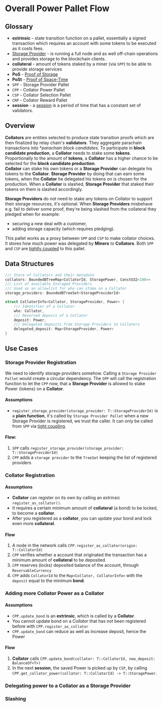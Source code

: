 # Overall Power Pallet Flow

## Glossary
- **extrinsic** - state transition function on a pallet, essentially a signed transaction which requires an account with some tokens to be executed as it costs fees.
- [Storage Provider][5] - is running a full node and as well off-chain operations and provides storage to the blockchain clients. 
- **collateral** - amount of tokens staked by a miner (via `SPP`) to be able to provide storage services 
- **PoS** - [Proof of Storage][3]
- **PoSt** - [Proof of Space-Time][6]
- `SPP` - Storage Provider Pallet
- `CPP` - Collator Power Pallet
- `CSP` - Collator Selection Pallet
- `CRP` - Collator Reward Pallet
- **session** - a [session][4] is a period of time that has a constant set of validators. 

## Overview

**Collators** are entities selected to produce state transition proofs which are then finalized by relay chain's **validators**.
They aggregate parachain transactions into **parachain block candidates*.
To participate in **block candidate production**, a **Collator** needs to stake some **tokens**.
Proportionally to the amount of **tokens**, a **Collator** has a higher chance to be selected for the **block candidate production**.  
**Collator** can stake his own tokens or a **Storage Provider** can delegate his tokens to the **Collator**.
**Storage Provider** by doing that can earn some tokens, when the **Collator** he delegated his tokens on is chosen for the production.
When a **Collator** is slashed, **Storage Provider** that staked their tokens on them is slashed accordingly. 

**Storage Providers** do not need to stake any tokens on Collator to support their storage resources, it's optional.
When **Storage Providers** misbehave e.g. fail to deliver some proof, they're being slashed from the collateral they pledged when for example:
- securing a new deal with a customer,
- adding storage capacity (which requires pledging).

This pallet works as a proxy between `SPP` and `CSP` to make collator choices.
It stores how much power was delegated by **Miners** to **Collators**.
Both `SPP` and `CSP` are [tightly coupled][2] to this pallet.

## Data Structures

```rust
/// Store of Collators and their metadata
collators: BoundedBTreeMap<CollatorId, StoragePower, ConstU32<100>>
/// List of available Storaged Providers
/// Used as an allowlist for who can stake on a Collator
storage_providers: BoundedBTreeSet<StorageProviderId>

struct CollatorInfo<Collator, StorageProvider, Power> {
    /// Identifier of a Collator
    who: Collator,
    /// Reserved deposit of a Collator
    deposit: Power,
    /// Delegated deposits from Storage Providers to Collators
    delegated_deposit: Map<StorageProvider, Power>
}
```

## Use Cases

### Storage Provider Registration

We need to identify storage providers somehow. 
Calling a `Storage Provider Pallet` would create a circular dependency.
The `SPP` will call the registration function to let the `CPP` now, that a **Storage Provider**
is allowed to stake Power (tokens) on a **Collator**.

#### Assumptions
- `register_storage_provider(storage_provider: T::StorageProviderId)` is a **plain function**, it's called by `Storage Provider Pallet` when a new Storage Provider is registered, we trust the caller. It can only be called from `SPP` via [tight coupling][2].

#### Flow:
1. `SPP` calls `register_storage_provider(storage_provider: T::StorageProviderId)` 
2. `CPP` adds a `storage provider` to the `TreeSet` keeping the list of registered providers

### Collator Registration

#### Assumptions

- **Collator** can register on its own by calling an extrinsic `register_as_collator()`.
- It requires a certain minimum amount of **collateral** (a bond) to be locked, to become a **collator**.
- After you registered as a **collator**, you can update your bond and lock even more **collateral**.

#### Flow

1. A node in the network calls `CPP.register_as_collator(origin: T::CollatorId)`
2. `CPP` verifies whether a account that originated the transaction has a minimum amount of **collateral** to be deposited.
3. `CPP` reserves (locks) deposited balance of the account, through `ReservableCurrency`
3. `CPP` adds `CollatorId` to the `Map<Collator, CollatorInfo>` with the `deposit` equal to the minimum **bond**.

### Adding more Collator Power as a Collator

#### Assumptions

- `CPP.update_bond` is an **extrinsic**, which is called by a **Collator**.
- You cannot update bond on a *Collator* that has not been registered before with `CPP.register_as_collator`
- `CPP.update_bond` can reduce as well as increase deposit, hence the Power

#### Flow

1. **Collator** calls `CPP.update_bond(collator: T::CollatorId, new_deposit: BalanceOf<T>)` 
2. In the next **session**, the saved Power is picked up by `CSP`, by calling `CPP.get_collator_power(collator: T::CollatorId) -> T::StoragePower`. 

<!-- TODO(@th7nder,04/06/2024):  -->
### Delegating power to a Collator as a Storage Provider

### Slashing 


[1]: https://github.com/filecoin-project/lotus/blob/9851d35a3811e5339560fb706926bf63a846edae/cmd/lotus-miner/init.go#L638
[2]: https://paritytech.github.io/polkadot-sdk/master/polkadot_sdk_docs/reference_docs/frame_pallet_coupling/index.html#tight-coupling-pallets
[3]: https://spec.filecoin.io/#section-algorithms.pos
[4]: https://paritytech.github.io/polkadot-sdk/master/pallet_session/index.html
[5]: https://github.com/eigerco/polka-disk/blob/main/doc/research/lotus/lotus-overview.md#Roles
[6]: https://spec.filecoin.io/#section-algorithms.pos.post